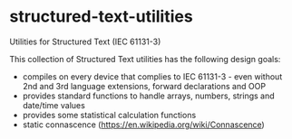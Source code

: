 # structured-text-utilities
Utilities for Structured Text (IEC 61131-3)

This collection of Structured Text utilities has the following design goals:
* compiles on every device that complies to IEC 61131-3 - even without 2nd and 3rd language extensions, forward declarations and OOP
* provides standard functions to handle arrays, numbers, strings and date/time values
* provides some statistical calculation functions
* static connascence (https://en.wikipedia.org/wiki/Connascence)